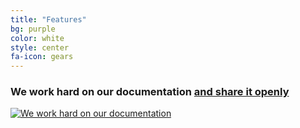 ```yaml
---
title: "Features"
bg: purple
color: white
style: center
fa-icon: gears
---
```


### We work hard on our documentation [and share it openly][docs]

[![We work hard on our documentation][cover]][docs]

[docs]: https://basarat.gitbooks.io/alm/content/
[contributing]: https://basarat.gitbooks.io/alm/content/contributing/
[cover]: https://raw.githubusercontent.com/alm-tools/alm-tools.github.io/master/screens/cover_small.png
